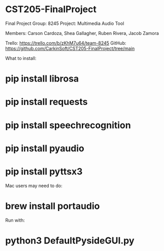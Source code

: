 # CST205-FinalProject
Final Project Group: 8245 
Project: Multimedia Audio Tool

Members: Carson Cardoza, Shea Gallagher, Ruben Rivera, Jacob Zamora

Trello: https://trello.com/b/zKhM7u64/team-8245
GitHub: https://github.com/CarkinSoft/CST205-FinalProject/tree/main

What to install:
# pip install librosa
# pip install requests
# pip install speechrecognition
# pip install pyaudio
# pip install pyttsx3

Mac users may need to do:
# brew install portaudio

Run with:
# python3 DefaultPysideGUI.py